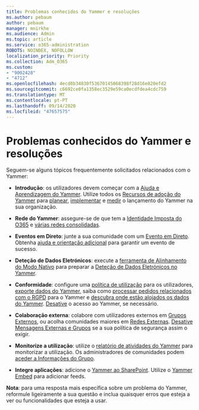 ```yaml
---
title: Problemas conhecidos do Yammer e resoluções
ms.author: pebaum
author: pebaum
manager: mnirkhe
ms.audience: Admin
ms.topic: article
ms.service: o365-administration
ROBOTS: NOINDEX, NOFOLLOW
localization_priority: Priority
ms.collection: Adm_O365
ms.custom:
- "9002428"
- "4712"
ms.openlocfilehash: 4ecd8b34830f53670145068398f28d16e820efd2
ms.sourcegitcommit: c6692ce0fa1358ec3529e59ca0ecdfdea4cdc759
ms.translationtype: MT
ms.contentlocale: pt-PT
ms.lasthandoff: 09/14/2020
ms.locfileid: "47657575"
---
```

# <a name="yammer-common-issues-and-resolutions"></a>Problemas conhecidos do Yammer e resoluções

Seguem-se alguns tópicos frequentemente solicitados relacionados com o Yammer:

- **Introdução**: os utilizadores devem começar com a [Ajuda e Aprendizagem do Yammer](https://support.office.com/yammer). Utilize todos os [Recursos de adoção do Yammer](https://aka.ms/yamresources) para [planear](https://aka.ms/YamSuccessGuide), [implementar](https://aka.ms/YamLaunchPlaybook) e [medir](https://aka.ms/YamMeasureSuccesGuide) o lançamento do Yammer na sua organização. 

- **Rede do Yammer**: assegure-se de que tem a [Identidade Imposta do O365](https://docs.microsoft.com/yammer/configure-your-yammer-network/enforce-office-365-identity) e [várias redes consolidadas](https://docs.microsoft.com/yammer/configure-your-yammer-network/consolidate-multiple-yammer-networks). 

- **Eventos em Direto**: junte a sua comunidade com um [Evento em Direto](https://docs.microsoft.com/yammer/manage-yammer-groups/yammer-live-events). Obtenha [ajuda e orientação adicional](https://resources.techcommunity.microsoft.com/live-events/assistance/) para garantir um evento de sucesso. 

- **Deteção de Dados Eletrónicos**: execute a [ferramenta de Alinhamento do Modo Nativo](https://docs.microsoft.com/yammer/configure-your-yammer-network/overview-native-mode) para preparar a [Deteção de Dados Eletrónicos no Yammer](https://docs.microsoft.com/yammer/manage-security-and-compliance/overview-of-ediscovery). 

- **Conformidade**: configure uma [política de utilização](https://docs.microsoft.com/yammer/manage-security-and-compliance/set-up-a-usage-policy) para os utilizadores, [exporte dados do Yammer](https://docs.microsoft.com/yammer/manage-security-and-compliance/export-yammer-enterprise-data), saiba como [processar pedidos relacionados com o RGPD](https://docs.microsoft.com/yammer/manage-security-and-compliance/gdpr-requests-in-yammer-enterprise) para o Yammer e [descubra onde estão alojados os dados do Yammer](https://docs.microsoft.com/yammer/manage-security-and-compliance/data-residency). [Desative](https://docs.microsoft.com/yammer/manage-yammer-users/turn-off-user-access) o acesso ao Yammer, se necessário.

- **Colaboração externa**: colabore com utilizadores externos em [Grupos Externos](https://docs.microsoft.com/yammer/work-with-external-users/create-and-manage-external-groups), ou acolha comunidades maiores em [Redes Externas](https://docs.microsoft.com/yammer/work-with-external-users/create-and-manage-an-external-network). [Desative Mensagens Externas e Grupos](https://docs.microsoft.com/yammer/work-with-external-users/disable-external-messaging) se a sua política de segurança assim o exigir.

- **Monitorize a utilização**: utilize o [relatório de atividades do Yammer](https://docs.microsoft.com/microsoft-365/admin/activity-reports/yammer-activity-report) para monitorizar a utilização. Os administradores de comunidades podem [aceder a Informações do Grupo](https://support.office.com/article/view-group-insights-in-yammer-73f9fa6d-d442-4f25-9194-d5317c9328ab).

- **Integre aplicações**: adicione o [Yammer ao SharePoint](https://docs.microsoft.com/yammer/integrate-yammer-with-other-apps/embed-a-feed-into-a-sharepoint-site). Utilize o [Yammer Embed](https://developer.yammer.com/docs/embed) para adicionar feeds. 

**Nota**: para uma resposta mais específica sobre um problema do Yammer, reformule ligeiramente a sua questão e inclua quaisquer erros que esteja a ver ou funcionalidades que esteja a usar.
